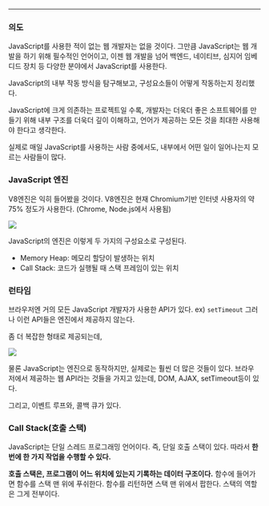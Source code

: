
---

### 의도

JavaScript를 사용한 적이 없는 웹 개발자는 없을 것이다.
그만큼 JavaScript는 웹 개발을 하기 위해 필수적인 언어이고, 이젠 웹 개발을 넘어 백엔드, 네이티브, 심지어 임베디드 장치 등 다양한 분야에서 JavaScript를 사용한다.

JavaScript의 내부 작동 방식을 탐구해보고, 구성요소들이 어떻게 작동하는지 정리했다.

JavaScript에 크게 의존하는 프로젝트일 수록, 개발자는 더욱더 좋은 소프트웨어를 만들기 위해 내부 구조를 더욱더 깊이 이해하고, 언어가 제공하는 모든 것을 최대한 사용해야 한다고 생각한다. 

실제로 매일 JavaScript를 사용하는 사람 중에서도, 내부에서 어떤 일이 일어나는지 모르는 사람들이 많다.

### JavaScript 엔진

V8엔진은 익히 들어봤을 것이다. V8엔진은 현재 Chromium기반 인터넷 사용자의 약 75% 정도가 사용한다. (Chrome, Node.js에서 사용됨)

![](https://i.imgur.com/rP2uD3P.png)

JavaScript의 엔진은 이렇게 두 가지의 구성요소로 구성된다.
- Memory Heap: 메모리 할당이 발생하는 위치
- Call Stack: 코드가 실행될 때 스택 프레임이 있는 위치

### 런타임

브라우저엔 거의 모든 JavaScript 개발자가 사용한 API가 있다. ex) `setTimeout`
그러나 이런 API들은 엔진에서 제공하지 않는다.

좀 더 복잡한 형태로 제공되는데,

![](https://i.imgur.com/DN52Oun.png)


물론 JavaScript는 엔진으로 동작하지만, 실제로는 훨씬 더 많은 것들이 있다.
브라우저에서 제공하는 웹 API라는 것들을 가지고 있는데, DOM, AJAX, setTimeout등이 있다.

그리고, 이벤트 루프와, 콜백 큐가 있다.

### Call Stack(호출 스택)

JavaScript는 단일 스레드 프로그래밍 언어이다. 즉, 단일 호출 스택이 있다. 따라서 **한 번에 한 가지 작업을 수행할 수 있다.** 

**호출 스택은, 프로그램이 어느 위치에 있는지 기록하는 데이터 구조이다.** 함수에 들어가면 함수를 스택 맨 위에 푸쉬한다. 함수를 리턴하면 스택 맨 위에서 팝한다. 스택의 역할은 그게 전부이다.

